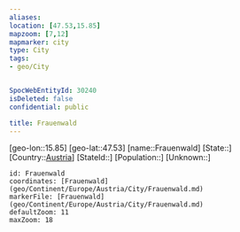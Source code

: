 ```yaml
---
aliases: 
location: [47.53,15.85]
mapzoom: [7,12] 
mapmarker: city 
type: City
tags:
- geo/City


SpocWebEntityId: 30240
isDeleted: false
confidential: public

title: Frauenwald
---
```

[geo-lon::15.85]
[geo-lat::47.53]
[name::Frauenwald]
[State::]
[Country::[Austria](geo/Continent/Europe/Austria.md)]
[StateId::]
[Population::]
[Unknown::]


```leaflet
id: Frauenwald
coordinates: [Frauenwald](geo/Continent/Europe/Austria/City/Frauenwald.md)
markerFile: [Frauenwald](geo/Continent/Europe/Austria/City/Frauenwald.md)
defaultZoom: 11 
maxZoom: 18
```



